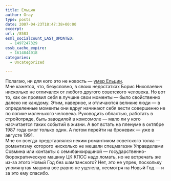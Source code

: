 ```yaml
---
title: Ельцин
author: Gray
type: posts
date: 2007-04-23T18:47:38+00:00
excerpt:
url: /8583
esml_socialcount_LAST_UPDATED:
  - 1497247329
essb_cache_expire:
  - 1614844018
categories:
  - Uncategorized

---
```








Полагаю, ни для кого это не новость &#8212; <a href="http://www.gazeta.ru/politics/yeltsin/" target="_blank">умер Ельцин</a>.  
Мне кажется, что, безусловно, в своих недостатках Борис Николаевич нисколько не отличался от любого другого советского человека. Но вот то, как он проявил себя в лучшие свои моменты &#8212; было свойственно далеко не каждому. Этим, наверное, и отличаются великие люди &#8212; в определенные моменты они вдруг начинают себя вести совершенно не по логике маленького человека. Руководить областью, работать в стройотряде, быть заводилой в комсомоле &#8212; мало ли у кого насчитается таких событий в жизни. А вот встать на пленуме в октябре 1987 года смог только один. А потом перейти на броневик &#8212; уже в августе 1991.  
Мне он всегда представлялся неким романтиком советского толка &#8212; романтизму которого нисколько не мешали спецмагазин Управделами Совмина или контакты с семибанкирщиной &#8212; государственно-бюрократическую машину ЦК КПСС надо ломать, но не встречать же из-за этого Новый Год без шампанского? Нет, это не упрек, поскольку упомянутая машина все равно не уцелела, несмотря на Новый Год &#8212; и за это ему спасибо.